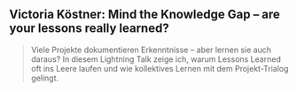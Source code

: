## Victoria Köstner: Mind the Knowledge Gap – are your lessons really learned?

> Viele Projekte dokumentieren Erkenntnisse – aber lernen sie auch daraus? In diesem Lightning Talk zeige ich, warum Lessons Learned oft ins Leere laufen und wie kollektives Lernen mit dem Projekt-Trialog gelingt.